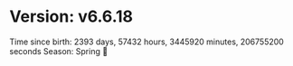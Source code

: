 # Version: v6.6.18
Time since birth: 2393 days, 57432 hours, 3445920 minutes, 206755200 seconds
Season: Spring 🌸
